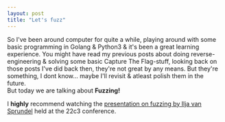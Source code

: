 ```yaml
---
layout: post
title: "Let's fuzz"
---
```


So I've been around computer for quite a while, playing around with
some basic programming in Golang & Python3 & it's been a great
learning experience.  You might have read my previous posts about
doing reverse-engineering & solving some basic Capture The Flag-stuff,
looking back on those posts I've did back then, they're not great by
any means.  But they're something, I dont know... maybe I'll revisit &
atleast polish them in the future.  
But today we are talking about **Fuzzing!**

I **highly** recommend watching the [presentation on fuzzing by
Ilja van Sprundel](https://www.youtube.com/watch?v=ESWxKhRgtEc) held at the 22c3 conference.









